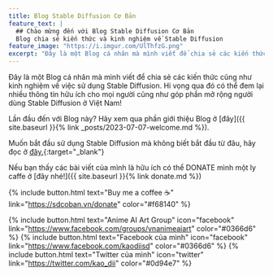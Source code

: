```yaml
---
title: Blog Stable Diffusion Cơ Bản
feature_text: |
  ## Chào mừng đến với Blog Stable Diffusion Cơ Bản
  Blog chia sẻ kiến thức và kinh nghiệm về Stable Diffusion
feature_image: "https://i.imgur.com/UlThfzG.png"
excerpt: "Đây là một Blog cá nhân mà mình viết để chia sẻ các kiến thức cũng như kinh nghiệm về việc sử dụng Stable Diffusion. Hi vọng qua đó có thể đem lại nhiều thông tin hữu ích cho mọi người cũng như góp phần mở rộng người dùng Stable Diffusion ở Việt Nam!"
---
```


Đây là một Blog cá nhân mà mình viết để chia sẻ các kiến thức cũng như kinh nghiệm về việc sử dụng Stable Diffusion. Hi vọng qua đó có thể đem lại nhiều thông tin hữu ích cho mọi người cũng như góp phần mở rộng người dùng Stable Diffusion ở Việt Nam!

Lần đầu đến với Blog này? Hãy xem qua phần giới thiệu Blog ở [đây]({{ site.baseurl }}{% link _posts/2023-07-07-welcome.md %}).

Muốn bắt đầu sử dụng Stable Diffusion mà không biết bắt đầu từ đâu, hãy đọc ở [đây.](https://docs.google.com/document/d/1plVW9XbaMCHN-dxPmE8p9YBa2aLwAL4g5m3F5eIkXeE/edit?usp=sharing){:target="_blank"}

Nếu bạn thấy các bài viết của mình là hữu ích có thể DONATE mình một ly caffe ở [đây nhé!]({{ site.baseurl }}{% link donate.md %})

{% include button.html text="Buy me a coffee ☕️" link="https://sdcoban.vn/donate" color="#f68140" %}

{% include button.html text="Anime AI Art Group" icon="facebook" link="https://www.facebook.com/groups/vnanimeaiart" color="#0366d6" %} {% include button.html text="Facebook của mình" icon="facebook" link="https://www.facebook.com/kaodiisd" color="#0366d6" %} {% include button.html text="Twitter của mình" icon="twitter" link="https://twitter.com/kao_dii" color="#0d94e7" %}